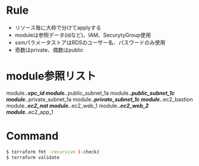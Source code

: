 # Rule
- リソース毎に大枠で分けてapplyする
- moduleは参照データ(idなど)、IAM、SecurytyGroup使用
- ssmパラメータストアはRDSのユーザー名、パスワードのみ使用
- 奇数はprivate、偶数はpublic

# module参照リスト
module.***.vpc_id
module.***.public_subnet_1a
module.***.public_subnet_1c
module.***.private_subnet_1a
module.***.private_subnet_1c
module.***.ec2_bastion
module.***.ec2_nat
module.***.ec2_web_1
module.***.ec2_web_2
module.***.ec2_app_1

# Command
```sh
$ terraform fmt -recursive (-check)
$ terraform validate
```